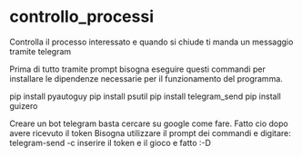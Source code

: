 # controllo_processi
Controlla il processo interessato e quando si chiude ti manda un messaggio tramite telegram

Prima di tutto tramite prompt bisogna eseguire questi commandi per installare le dipendenze necessarie 
per il funzionamento del programma.

pip install pyautoguy
pip install psutil
pip install telegram_send
pip install guizero

Creare un bot telegram basta cercare su google come fare.
Fatto cio dopo avere ricevuto il token
Bisogna utilizzare il prompt dei commandi e digitare: telegram-send -c
inserire il token e il gioco e fatto :-D



